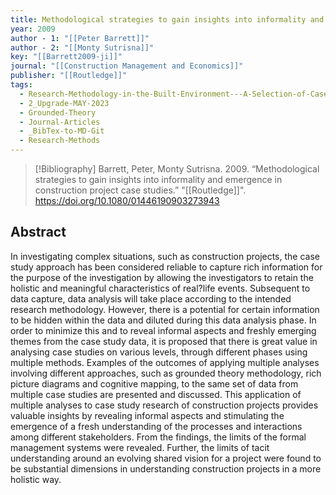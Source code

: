 ```yaml
---
title: Methodological strategies to gain insights into informality and emergence in construction project case studies
year: 2009
author - 1: "[[Peter Barrett]]"
author - 2: "[[Monty Sutrisna]]"
key: "[[Barrett2009-ji]]"
journal: "[[Construction Management and Economics]]"
publisher: "[[Routledge]]"
tags:
  - Research-Methodology-in-the-Built-Environment---A-Selection-of-Case-Studies
  - 2_Upgrade-MAY-2023
  - Grounded-Theory
  - Journal-Articles
  - _BibTex-to-MD-Git
  - Research-Methods
---
```


> [!Bibliography]
> Barrett, Peter, Monty Sutrisna. 2009. “Methodological strategies to gain insights into informality and emergence in construction project case studies.” "[[Routledge]]". https://doi.org/10.1080/01446190903273943

## Abstract
In investigating complex situations, such as construction projects, the case study approach has been considered reliable to capture rich information for the purpose of the investigation by allowing the investigators to retain the holistic and meaningful characteristics of real?life events. Subsequent to data capture, data analysis will take place according to the intended research methodology. However, there is a potential for certain information to be hidden within the data and diluted during this data analysis phase. In order to minimize this and to reveal informal aspects and freshly emerging themes from the case study data, it is proposed that there is great value in analysing case studies on various levels, through different phases using multiple methods. Examples of the outcomes of applying multiple analyses involving different approaches, such as grounded theory methodology, rich picture diagrams and cognitive mapping, to the same set of data from multiple case studies are presented and discussed. This application of multiple analyses to case study research of construction projects provides valuable insights by revealing informal aspects and stimulating the emergence of a fresh understanding of the processes and interactions among different stakeholders. From the findings, the limits of the formal management systems were revealed. Further, the limits of tacit understanding around an evolving shared vision for a project were found to be substantial dimensions in understanding construction projects in a more holistic way.